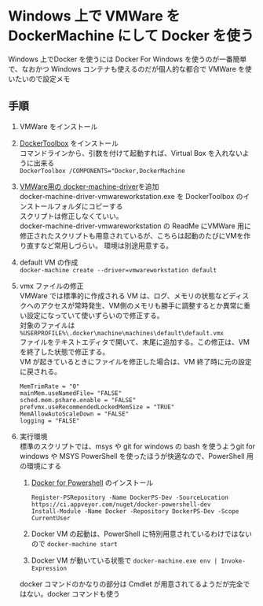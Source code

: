 # Windows 上で VMWare を DockerMachine にして Docker を使う

Windows 上でDocker を使うには Docker For Windows を使うのが一番簡単で、なおかつ Windows コンテナも使えるのだが個人的な都合で VMWare を使いたいので設定メモ

## 手順
1. VMWare をインストール

1. [DockerToolbox](https://www.docker.com/products/docker-toolbox) をインストール  
コマンドラインから、引数を付けて起動すれば、Virtual Box を入れないように出来る  
```DockerToolbox /COMPONENTS="Docker,DockerMachine```

1. [VMWare用の docker-machine-driver](https://github.com/pecigonzalo/docker-machine-vmwareworkstation)を追加  
docker-machine-driver-vmwareworkstation.exe を DockerToolbox のインストールフォルダにコピーする  
スクリプトは修正しなくていい。  
docker-machine-driver-vmwareworkstation の ReadMe にVMWare 用に修正されたスクリプトも用意されているが、こちらは起動のたびにVMを作り直すなど常用しづらい。
環境は別途用意する。  

1. default VM の作成  
```docker-machine create --driver=vmwareworkstation default```

1. vmx ファイルの修正  
VMWare では標準的に作成される VM は、ログ、メモリの状態などディスクへのアクセスが常時発生、VM側のメモリも勝手に調整するとか異常に重い設定になっていて使いずらいので修正する。  
対象のファイルは ```%USERPROFILE%\.docker\machine\machines\default\default.vmx```  
ファイルをテキストエディタで開いて、末尾に追加する。この修正は、VM を終了した状態で修正する。  
VM が起きているときにファイルを修正した場合は、VM 終了時に元の設定に戻される。  
    ```
    MemTrimRate = "0"
    mainMem.useNamedFile= "FALSE"
    sched.mem.pshare.enable = "FALSE"
    prefvmx.useRecommendedLockedMemSize = "TRUE"
    MemAllowAutoScaleDown = "FALSE"
    logging = "FALSE"
    ```
    
1. 実行環境  
標準のスクリプトでは、msys や git for windows の bash を使うようgit for windows や MSYS PowerShell を使ったほうが快適なので、PowerShell 用の環境にする
    1. [Docker for Powershell](https://github.com/Microsoft/Docker-PowerShell) のインストール
        ```
        Register-PSRepository -Name DockerPS-Dev -SourceLocation https://ci.appveyor.com/nuget/docker-powershell-dev
        Install-Module -Name Docker -Repository DockerPS-Dev -Scope CurrentUser
        ```
    1. Docker VM の起動は、PowerShell に特別用意されているわけではないので ```docker-machine start```  
    
    1. Docker VM が動いている状態で ```docker-machine.exe env | Invoke-Expression```  
    
    docker コマンドのかなりの部分は Cmdlet が用意されてるようだが完全ではない。docker コマンドも使う
    
